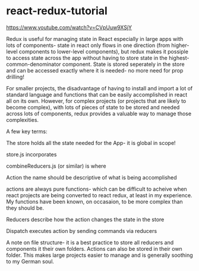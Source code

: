 # react-redux-tutorial

https://www.youtube.com/watch?v=CVpUuw9XSjY

Redux is useful for managing state in React especially in large apps with lots of components- state in react only flows in one direction (from higher-level components to lower-level components), but redux makes it possiple to access state across the app without having to store state in the highest-common-denominator component. State is stored seperately in the store and can be accessed exactly where it is needed- no more need for prop drilling!

For smaller projects, the disadvantage of having to install and import a lot of standard language and functions that can be easily accomplished in react all on its own. However, for complex projects (or projects that are likely to become complex), with lots of pieces of state to be stored and needed across lots of components, redux provides a valuable way to manage those complexities.

A few key terms:

The store holds all the state needed for the App- it is global in scope!

store.js incorporates

combineReducers.js (or similar) is where

<!-- If there is only one type of state it still makes sense to consolidate all reducers using combineReducers so that the App can be easily scaled up  -->

Action
the name should be descriptive of what is being accomplished

  <!-- * an action is a simple function that returns an object * -->

actions are always pure functions- which can be difficult to acheive when react projects are being converted to react redux, at least in my experience. My functions have been known, on occasaion, to be more complex than they should be.

Reducers describe how the action changes the state in the store

<!-- reducers respond to whatever action is dispatched to the store -->

Dispatch executes action by sending commands via reducers

<!-- dispatch -> reducer -> action -->

A note on file structure- it is a best practice to store all reducers and components it their own folders. Actions can also be stored in their own folder. This makes large projects easier to manage and is generally soothing to my German soul.
